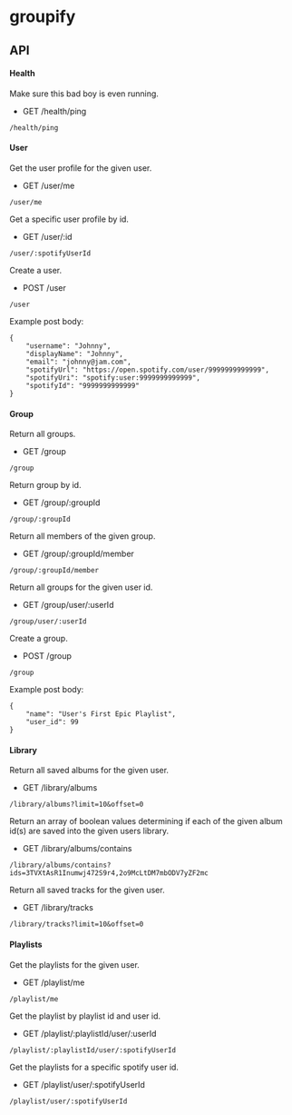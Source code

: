 # groupify

## API

#### Health

Make sure this bad boy is even running.
* GET   /health/ping
```
/health/ping
```

#### User

Get the user profile for the given user.
* GET   /user/me
```
/user/me
```

Get a specific user profile by id.
* GET   /user/:id
```
/user/:spotifyUserId
```

Create a user.
* POST  /user
```
/user
```
Example post body:
```
{
    "username": "Johnny",
    "displayName": "Johnny",
    "email": "johnny@jam.com",
    "spotifyUrl": "https://open.spotify.com/user/9999999999999",
    "spotifyUri": "spotify:user:9999999999999",
    "spotifyId": "9999999999999"
}
```

#### Group

Return all groups.
* GET   /group
```
/group
```

Return group by id.
* GET   /group/:groupId
```
/group/:groupId
```

Return all members of the given group.
* GET   /group/:groupId/member
```
/group/:groupId/member
```

Return all groups for the given user id.
* GET   /group/user/:userId
```
/group/user/:userId
```

Create a group.
* POST  /group
```
/group
```
Example post body:
```
{
    "name": "User's First Epic Playlist",
    "user_id": 99
}
```

#### Library

Return all saved albums for the given user.
* GET   /library/albums
```
/library/albums?limit=10&offset=0
```

Return an array of boolean values determining if each of the given album id(s) are saved into the given users library. 
* GET   /library/albums/contains
```
/library/albums/contains?ids=3TVXtAsR1Inumwj472S9r4,2o9McLtDM7mbODV7yZF2mc
```

Return all saved tracks for the given user.
* GET   /library/tracks
```
/library/tracks?limit=10&offset=0
```

#### Playlists

Get the playlists for the given user.
* GET   /playlist/me
```
/playlist/me
```

Get the playlist by playlist id and user id.
* GET   /playlist/:playlistId/user/:userId
```
/playlist/:playlistId/user/:spotifyUserId
```

Get the playlists for a specific spotify user id.
* GET   /playlist/user/:spotifyUserId
```
/playlist/user/:spotifyUserId
```
